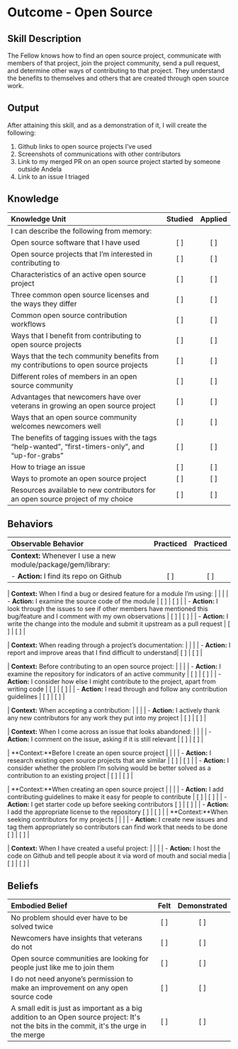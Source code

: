 # Outcome - Open Source

Skill Description
----------
The Fellow knows how to find an open source project, communicate with members of that project, join the project community, send a pull request, and determine other ways of contributing to that project. They understand the benefits to themselves and others that are created through open source work.


Output
----------
After attaining this skill, and as a demonstration of it, I will create the following:

1. Github links to open source projects I’ve used
2. Screenshots of communications with other contributors
3. Link to my merged PR on an open source project started by someone outside Andela
4. Link to an issue I triaged



## Knowledge

| Knowledge Unit   |      Studied      | Applied |
|:-------------|:------------------:|:--------:|
| I can describe the following from memory: | | |
| Open source software that I have used | [ ] | [ ] |
| Open source projects that I’m interested in contributing to | [ ] | [ ] |
| Characteristics of an active open source project | [ ] | [ ] |
| Three common open source licenses and the ways they differ | [ ] | [ ] |
| Common open source contribution workflows | [ ] | [ ] |
| Ways that I benefit from contributing to open source projects | [ ] | [ ] |
| Ways that the tech community benefits from my contributions to open source projects | [ ] | [ ] |
| Different roles of members in an open source community | [ ] | [ ] |
| Advantages that newcomers have over veterans in growing an open source project | [ ] | [ ] |
| Ways that an open source community welcomes newcomers well | [ ] | [ ] |
| The benefits of tagging issues with the tags “help-wanted”, “first-timers-only”, and “up-for-grabs” | [ ] | [ ] |
| How to triage an issue | [ ] | [ ] |
| Ways to promote an open source project | [ ] | [ ] |
| Resources available to new contributors for an open source project of my choice | [ ] | [ ] |

## Behaviors

| Observable Behavior   |      Practiced      | Practiced |
|:-------------|:------------------:|:--------:|
| **Context:** Whenever I use a new module/package/gem/library: | | |
| - **Action:** I find its repo on Github | [ ] | [ ] |

| **Context:** When I find a bug or desired feature for a module I’m using: | | |
| - **Action:** I examine the source code of the module | [ ] | [ ] |
| - **Action:** I look through the issues to see if other members have mentioned this bug/feature and I comment with my own observations | [ ] | [ ] |
| - **Action:** I write the change into the module and submit it upstream as a pull request | [ ] | [ ] |

| **Context:** When reading through a project’s documentation: | | |
| - **Action:** I report and improve areas that I find difficult to understand| [ ] | [ ] |

| **Context:** Before contributing to an open source project: | | |
| - **Action:** I examine the repository for indicators of an active community | [ ] | [ ] |
| - **Action:** I consider how else I might contribute to the project, apart from writing code | [ ] | [ ] |
| - **Action:** I read through and follow any contribution guidelines | [ ] | [ ] |

| **Context:** When accepting a contribution: | | |
| - **Action:** I actively thank any new contributors for any work they put into my project | [ ] | [ ] |

| **Context:** When I come across an issue that looks abandoned: | | |
| - **Action:** I comment on the issue, asking if it is still relevant | [ ] | [ ] |

| **Context:**Before I create an open source project | | |
| - **Action:** I research existing open source projects that are similar | [ ] | [ ] |
| - **Action:** I consider whether the problem I’m solving would be better solved as a contribution to an existing project | [ ] | [ ] |

| **Context:**When creating an open source project | | |
| - **Action:** I add contributing guidelines to make it easy for people to contribute | [ ] | [ ] |
| - **Action:** I get starter code up before seeking contributors [ ] | [ ] |
| - **Action:** I add the appropriate license to the repository [ ] | [ ] |
| **Context:**When seeking contributors for my projects | | |
| - **Action:** I create new issues and tag them appropriately so contributors can find work that needs to be done [ ] | [ ] |

| **Context:** When I have created a useful project: | | |
| - **Action:** I host the code on Github and tell people about it via word of mouth and social media | [ ] | [ ] |


## Beliefs

| Embodied Belief   |      Felt      | Demonstrated |
|:-------------|:------------------:|:--------:|
| No problem should ever have to be solved twice | [ ] | [ ] |
| Newcomers have insights that veterans do not | [ ] | [ ] |
| Open source communities are looking for people just like me to join them | [ ] | [ ] |
| I do not need anyone’s permission to make an improvement on any open source code | [ ] | [ ] |
| A small edit is just as important as a big addition to an Open source project: It's not the bits in the commit, it's the urge in the merge | [ ] | [ ] |




